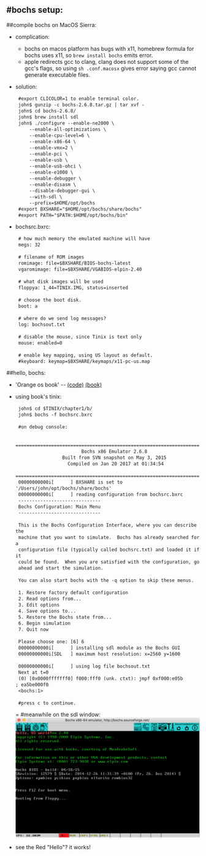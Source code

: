 #bochs setup:
---
##compile bochs on MacOS Sierra:
 * complication:
	 * bochs on macos platform has bugs with x11, homebrew formula for bochs uses x11, so `brew install bochs` emits error.
	 * apple redirects gcc to clang, clang does not support some of the gcc's flags, so using `sh .conf.macosx` gives error saying gcc cannot generate executable files.

 * solution:
		
		#export CLICOLOR=1 to enable terminal color.
		john$ gunzip -c bochs-2.6.8.tar.gz | tar xvf -
		john$ cd bochs-2.6.8/
		john$ brew install sdl
		john$ ./configure --enable-ne2000 \
            --enable-all-optimizations \
            --enable-cpu-level=6 \
            --enable-x86-64 \
            --enable-vmx=2 \
            --enable-pci \
            --enable-usb \
            --enable-usb-ohci \
            --enable-e1000 \
            --enable-debugger \
            --enable-disasm \
            --disable-debugger-gui \
            --with-sdl \
            --prefix=$HOME/opt/bochs
		#export BXSHARE="$HOME/opt/bochs/share/bochs"
		#export PATH="$PATH:$HOME/opt/bochs/bin"
 * bochsrc.bxrc:

		# how much memory the emulated machine will have
		megs: 32
		
		# filename of ROM images
		romimage: file=$BXSHARE/BIOS-bochs-latest
		vgaromimage: file=$BXSHARE/VGABIOS-elpin-2.40
		
		# what disk images will be used
		floppya: 1_44=TINIX.IMG, status=inserted
		
		# choose the boot disk.
		boot: a
		
		# where do we send log messages?
		log: bochsout.txt
		
		# disable the mouse, since Tinix is text only
		mouse: enabled=0
		
		# enable key mapping, using US layout as default.
		#keyboard: keymap=$BXSHARE/keymaps/x11-pc-us.map

##hello, bochs:
 * 'Orange os book' -- [(code)](codes/osfromscratch) [(book)](books/orangesosbook.pdf)
 * using book's tinix:

		john$ cd $TINIX/chapter1/b/
		john$ bochs -f bochsrc.bxrc
		
		#on debug console:

		========================================================================
		                       Bochs x86 Emulator 2.6.8
		                Built from SVN snapshot on May 3, 2015
		                  Compiled on Jan 20 2017 at 01:34:54
		========================================================================
		00000000000i[      ] BXSHARE is set to '/Users/john/opt/bochs/share/bochs'
		00000000000i[      ] reading configuration from bochsrc.bxrc
		------------------------------
		Bochs Configuration: Main Menu
		------------------------------
		
		This is the Bochs Configuration Interface, where you can describe the
		machine that you want to simulate.  Bochs has already searched for a
		configuration file (typically called bochsrc.txt) and loaded it if it
		could be found.  When you are satisfied with the configuration, go
		ahead and start the simulation.
		
		You can also start bochs with the -q option to skip these menus.
		
		1. Restore factory default configuration
		2. Read options from...
		3. Edit options
		4. Save options to...
		5. Restore the Bochs state from...
		6. Begin simulation
		7. Quit now
		
		Please choose one: [6] 6
		00000000000i[      ] installing sdl module as the Bochs GUI
		00000000000i[SDL   ] maximum host resolution: x=2560 y=1600
		
		00000000000i[      ] using log file bochsout.txt
		Next at t=0
		(0) [0x0000fffffff0] f000:fff0 (unk. ctxt): jmpf 0xf000:e05b          ; ea5be000f0
		<bochs:1>
		
		#press c to continue.
		
	=
		#meanwhile on the sdl window:
	![hellobochs](images/hellobochs.png)
* see the Red "Hello"? it works!